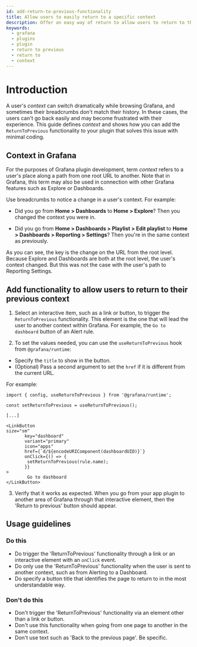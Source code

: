 ```yaml
---
id: add-return-to-previous-functionality
title: Allow users to easily return to a specific context
description: Offer an easy way of return to allow users to return to their context.
keywords:
  - grafana
  - plugins
  - plugin
  - return to previous
  - return to
  - context
---
```


# Introduction

A user's _context_ can switch dramatically while browsing Grafana, and sometimes their breadcrumbs don't match their history. In these cases, the users can't go back easily and may become frustrated with their experience. This guide defines _context_ and shows how you can add the `ReturnToPrevious` functionality to your plugin that solves this issue with minimal coding.

## Context in Grafana

For the purposes of Grafana plugin development, term _context_ refers to a user's place along a path from one root URL to another. Note that in Grafana, this term may also be used in connection with other Grafana features such as Explore or Dashboards.

Use breadcrumbs to notice a change in a user's context. For example:

- Did you go from **Home > Dashboards** to **Home > Explore**? Then you changed the context you were in.

- Did you go from **Home > Dashboards > Playlist > Edit playlist** to **Home > Dashboards > Reporting > Settings**? Then you're in the same context as previously.

As you can see, the key is the change on the URL from the root level. Because Explore and Dashboards are both at the root level, the user's context changed. But this was not the case with the user's path to Reporting Settings.

## Add functionality to allow users to return to their previous context

1. Select an interactive item, such as a link or button, to trigger the `ReturnToPrevious` functionality. This element is the one that will lead the user to another context within Grafana. For example, the `Go to dashboard` button of an Alert rule.

2. To set the values needed, you can use the `useReturnToPrevious` hook from `@grafana/runtime`:

- Specify the `title` to show in the button.
- (Optional) Pass a second argument to set the `href` if it is different from the current URL.

For example:

```tsx
import { config, useReturnToPrevious } from '@grafana/runtime';

const setReturnToPrevious = useReturnToPrevious();

[...]

<LinkButton
size="sm"
       key="dashboard"
       variant="primary"
       icon="apps"
       href={`d/${encodeURIComponent(dashboardUID)}`}
       onClick={() => {
       	setReturnToPrevious(rule.name);
       }}
>
      	Go to dashboard
</LinkButton>
```

3. Verify that it works as expected. When you go from your app plugin to another area of Grafana through that interactive element, then the 'Return to previous' button should appear.

## Usage guidelines

### Do this

- Do trigger the 'ReturnToPrevious' functionality through a link or an interactive element with an `onClick` event.
- Do only use the 'ReturnToPrevious' functionality when the user is sent to another context, such as from Alerting to a Dashboard.
- Do specify a button title that identifies the page to return to in the most understandable way.

### Don't do this

- Don't trigger the 'ReturnToPrevious' functionality via an element other than a link or button.
- Don't use this functionality when going from one page to another in the same context.
- Don't use text such as 'Back to the previous page'. Be specific.

